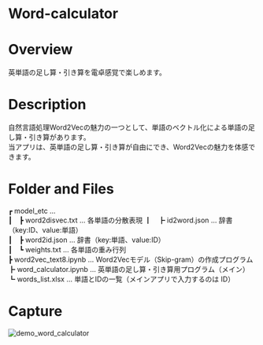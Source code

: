 # Word-calculator

# Overview
英単語の足し算・引き算を電卓感覚で楽しめます。

# Description
自然言語処理Word2Vecの魅力の一つとして、単語のベクトル化による単語の足し算・引き算があります。  
当アプリは、英単語の足し算・引き算が自由にでき、Word2Vecの魅力を体感できます。

# Folder and Files
┏ model_etc …  
┃　┣ word2disvec.txt … 各単語の分散表現
┃　┣ id2word.json … 辞書（key:ID、value:単語）  
┃　┣ word2id.json … 辞書（key:単語、value:ID）  
┃　┗ weights.txt … 各単語の重み行列  
┣ word2vec_text8.ipynb … Word2Vecモデル（Skip-gram）の作成プログラム
┣ word_calculator.ipynb … 英単語の足し算・引き算用プログラム（メイン）
┗ words_list.xlsx … 単語とIDの一覧（メインアプリで入力するのは ID）  

# Capture
![demo_word_calculator](https://user-images.githubusercontent.com/39453720/46589494-14cb7600-cae5-11e8-95b2-d9010a0b81a3.gif)
